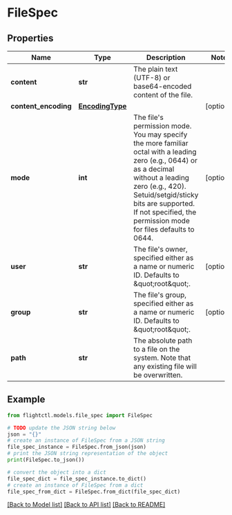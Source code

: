 # FileSpec


## Properties

Name | Type | Description | Notes
------------ | ------------- | ------------- | -------------
**content** | **str** | The plain text (UTF-8) or base64-encoded content of the file. | 
**content_encoding** | [**EncodingType**](EncodingType.md) |  | [optional] 
**mode** | **int** | The file&#39;s permission mode. You may specify the more familiar octal with a leading zero (e.g., 0644) or as a decimal without a leading zero (e.g., 420). Setuid/setgid/sticky bits are supported. If not specified, the permission mode for files defaults to 0644. | [optional] 
**user** | **str** | The file&#39;s owner, specified either as a name or numeric ID. Defaults to \&quot;root\&quot;. | [optional] 
**group** | **str** | The file&#39;s group, specified either as a name or numeric ID. Defaults to \&quot;root\&quot;. | [optional] 
**path** | **str** | The absolute path to a file on the system. Note that any existing file will be overwritten. | 

## Example

```python
from flightctl.models.file_spec import FileSpec

# TODO update the JSON string below
json = "{}"
# create an instance of FileSpec from a JSON string
file_spec_instance = FileSpec.from_json(json)
# print the JSON string representation of the object
print(FileSpec.to_json())

# convert the object into a dict
file_spec_dict = file_spec_instance.to_dict()
# create an instance of FileSpec from a dict
file_spec_from_dict = FileSpec.from_dict(file_spec_dict)
```
[[Back to Model list]](../README.md#documentation-for-models) [[Back to API list]](../README.md#documentation-for-api-endpoints) [[Back to README]](../README.md)


